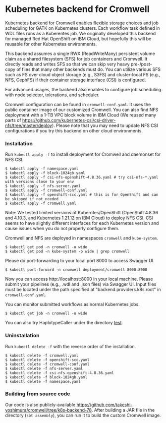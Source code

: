 Kubernetes backend for Cromwell
===============================

Kubernetes backend for Cromwell enables flexible storage choices and job scheduling for GATK on Kubernetes clusters.
Each workflow task defined in WDL files runs as a Kuberentes job.
We originally developed this backend for managed Red Hat OpenShift on IBM Cloud, but hopefully this will be reusable for other Kubernetes environments.

This backend assumes a single RWX (ReadWriteMany) persistent volume claim as a shared filesystem (SFS) for job containers and Cromwell.
It directly reads and writes SFS so that we can skip very heavy pre-/post-copy of files that many other backends must do.
You can utilize various SFS such as FS over cloud object storage (e.g., S3FS) and cluster-local FS (e.g., NFS, CephFS) if their container storage interface (CSI) is configured.

For advanced usages, the backend also enables to configure job scheduling with node selector, tolerations, and scheduler.

Cromwell configuration can be found in `cromwell-conf.yaml`.
It uses the public container image of our customized Cromwell.
You can also find NFS deployment with a 1-TB VPC block volume in IBM Cloud (We reused many parts of https://github.com/kubernetes-csi/csi-driver-nfs/tree/master/deploy).
Please note that you may need to update NFS CSI configurations if you try this backend on other cloud environments.

### Installation

Run `kubectl apply -f` to install deployment for Cromwell and daemonset for NFS CSI.

```
$ kubectl apply -f namespace.yaml
$ kubectl apply -f block-1024gb.yaml
$ kubectl apply -f csi-nfs-openshift-4.8.36.yaml # try csi-nfs-*.yaml with versions close to your env
$ kubectl apply -f nfs-server.yaml
$ kubectl apply -f cromwell-conf.yaml
$ kubectl apply -f openshift-scc.yaml # this is for OpenShift and can be skipped if not needed
$ kubectl apply -f cromwell.yaml
```

Note: We tested limited versions of Kuberntes/OpenShift (OpenShift 4.8.36 and 4.10.3, and Kubernetes 1.21.12 on IBM Cloud) to deploy NFS CSI.
CSI seems to have slightly different interfaces for each Kubernetes version and cause issues when you do not properly configure them.

Cromwell and NFS are deployed in namespaces `cromwell` and `kube-system`.

```
$ kubectl get pod -n cromwell -o wide
$ kubectl get pod -n kube-system -o wide | grep cromwell
```

Please do port-forwarding to your local port 8000 to access Swagger UI.

```
$ kubectl port-forward -n cromwell deployment/cromwell 8000:8000
```

Now you can access http://localhost:8000 in your local machine.
Please submit your pipelines (e.g., .wdl and .json files) via Swagger UI.
Input files must be located under the path specified at "backend.providers.k8s.root" in `cromwell-conf.yaml`.

You can monitor submitted workflows as normal Kubernetes jobs.

```
$ kubectl get job -n cromwell -o wide
```

You can also try HaplotypeCaller under the directory [test](./test/README.md).

### Uninstallation

Run `kubectl delete -f` with the reverse order of the installation.

```
$ kubectl delete -f cromwell.yaml
$ kubectl delete -f openshift-scc.yaml
$ kubectl delete -f cromwell-conf.yaml
$ kubectl delete -f nfs-server.yaml
$ kubectl delete -f csi-nfs-openshift-4.8.36.yaml
$ kubectl delete -f block-1024gb.yaml
$ kubectl delete -f namespace.yaml
```

### Building from source code

Our code is also publicly-available https://github.com/takeshi-yoshimura/cromwell/tree/k8s-backend-78.
After building a JAR file in the directory (`sbt assembly`), you can run it to build the custom Cromwell image.
